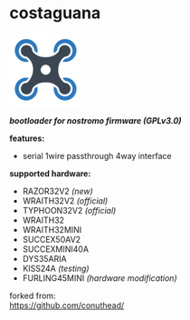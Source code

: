 # costaguana
![quad](icon.png)

***bootloader for nostromo firmware (GPLv3.0)***

**features:**
  * serial 1wire passthrough 4way interface

**supported hardware:**
  * RAZOR32V2  *(new)*
  * WRAITH32V2  *(official)*
  * TYPHOON32V2  *(official)*
  * WRAITH32
  * WRAITH32MINI
  * SUCCEX50AV2
  * SUCCEXMINI40A
  * DYS35ARIA
  * KISS24A  *(testing)*
  * FURLING45MINI  *(hardware modification)*

  forked from: <br/>
  <https://github.com/conuthead/> <br/>
